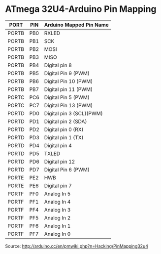 ATmega 32U4-Arduino Pin Mapping
===============================

PORT  | PIN | Arduino Mapped Pin Name
------|-----|------------------------
PORTB | PB0	| RXLED
PORTB | PB1	| SCK
PORTB | PB2	| MOSI
PORTB | PB3	| MISO
PORTB | PB4	| Digital pin 8
PORTB | PB5	| Digital Pin 9 (PWM)
PORTB | PB6	| Digital Pin 10 (PWM)
PORTB | PB7	| Digital pin 11 (PWM)
PORTC | PC6	| Digital Pin 5 (PWM)
PORTC | PC7	| Digital Pin 13 (PWM)
PORTD | PD0	| Digital pin 3 (SCL)(PWM)
PORTD | PD1	| Digital pin 2 (SDA)
PORTD | PD2	| Digital pin 0 (RX)
PORTD | PD3	| Digital pin 1 (TX)
PORTD | PD4	| Digital pin 4
PORTD | PD5	| TXLED
PORTD | PD6	| Digital pin 12
PORTD | PD7	| Digital Pin 6 (PWM)
PORTE | PE2	| HWB
PORTE | PE6 | Digital pin 7
PORTF | PF0	| Analog In 5
PORTF | PF1	| Analog In 4
PORTF | PF4	| Analog In 3
PORTF | PF5	| Analog In 2
PORTF | PF6	| Analog In 1
PORTF | PF7	| Analog In 0

Source: http://arduino.cc/en/pmwiki.php?n=Hacking/PinMapping32u4
